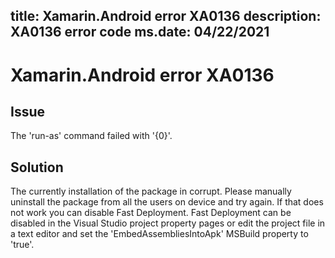 title: Xamarin.Android error XA0136
description: XA0136 error code
ms.date: 04/22/2021
---
# Xamarin.Android error XA0136

## Issue

The 'run-as' command failed with '{0}'.

## Solution

The currently installation of the package in corrupt. Please manually uninstall the
package from all the users on device and try again. If that does not work you can disable Fast Deployment.
Fast Deployment can be disabled in the Visual Studio project property pages or edit the project file in a text editor and set the 'EmbedAssembliesIntoApk' MSBuild property to 'true'.